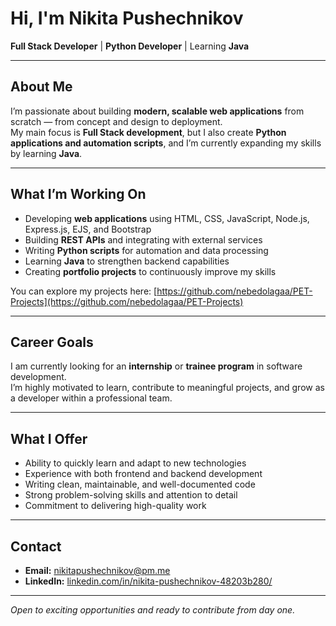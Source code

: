 # Hi, I'm Nikita Pushechnikov  

**Full Stack Developer** | **Python Developer** | Learning **Java**  

---

## About Me
I’m passionate about building **modern, scalable web applications** from scratch — from concept and design to deployment.  
My main focus is **Full Stack development**, but I also create **Python applications and automation scripts**, and I’m currently expanding my skills by learning **Java**.  

---

## What I’m Working On
- Developing **web applications** using HTML, CSS, JavaScript, Node.js, Express.js, EJS, and Bootstrap  
- Building **REST APIs** and integrating with external services  
- Writing **Python scripts** for automation and data processing  
- Learning **Java** to strengthen backend capabilities  
- Creating **portfolio projects** to continuously improve my skills  

You can explore my projects here: [https://github.com/nebedolagaa/PET-Projects](https://github.com/nebedolagaa/PET-Projects)

---

## Career Goals
I am currently looking for an **internship** or **trainee program** in software development.  
I’m highly motivated to learn, contribute to meaningful projects, and grow as a developer within a professional team.  

---

## What I Offer
- Ability to quickly learn and adapt to new technologies  
- Experience with both frontend and backend development  
- Writing clean, maintainable, and well-documented code  
- Strong problem-solving skills and attention to detail  
- Commitment to delivering high-quality work  

---

## Contact
- **Email:** nikitapushechnikov@pm.me  
- **LinkedIn:** [linkedin.com/in/nikita-pushechnikov-48203b280/](https://www.linkedin.com/in/nikita-pushechnikov-48203b280/)

---
*Open to exciting opportunities and ready to contribute from day one.*
